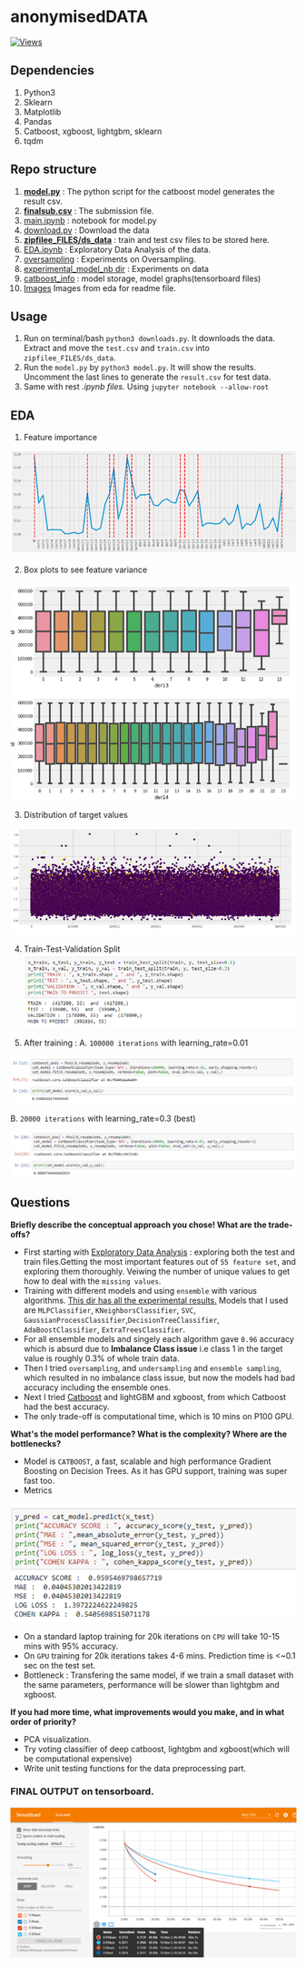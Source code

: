 # anonymisedDATA
[![Views](http://hits.dwyl.io/ASH1998/anonymisedDATA.svg)](http://github.com/ASH1998/anonymisedDATA)

## Dependencies
1. Python3
2. Sklearn
3. Matplotlib
4. Pandas
5. Catboost, xgboost, lightgbm, sklearn
6. tqdm

## Repo structure
1. **[model.py](https://github.com/ASH1998/anonymisedDATA/blob/master/model.py)** : The python script for the catboost model generates the result csv.
2. **[finalsub.csv](https://github.com/ASH1998/anonymisedDATA/blob/master/finalsub.csv)** : The submission file.
3. [main.ipynb](https://github.com/ASH1998/anonymisedDATA/blob/master/main.ipynb) : notebook for model.py
4. [download.py](https://github.com/ASH1998/anonymisedDATA/blob/master/download.py) : Download the data
5. **[zipfilee_FILES/ds_data](https://github.com/ASH1998/anonymisedDATA/tree/master/zipfilee_FILES/ds_data)** : train and test csv files to be stored here.
6. [EDA.ipynb](https://github.com/ASH1998/anonymisedDATA/blob/master/EDA.ipynb) : Exploratory Data Analysis of the data.
7. [oversampling](https://github.com/ASH1998/anonymisedDATA/blob/master/oversampling.ipynb) : Experiments on Oversampling.
8. [experimental_model_nb dir](https://github.com/ASH1998/anonymisedDATA/tree/master/experimental_models_nb) : Experiments on data
9. [catboost_info](https://github.com/ASH1998/anonymisedDATA/tree/master/catboost_info) : model storage, model graphs(tensorboard files)
 10. [Images](https://github.com/ASH1998/anonymisedDATA/tree/master/images) Images from eda for readme file.
 

## Usage
1. Run on terminal/bash `python3 downloads.py`. It downloads the data. Extract and move the `test.csv` and `train.csv` into `zipfilee_FILES/ds_data`.
2. Run the `model.py` by `python3 model.py`. It will show the results. Uncomment the last lines to generate the `result.csv` for test data.
3. Same with rest *.ipynb files*. Using `jupyter notebook --allow-root` 


## EDA
1. Feature importance

![import](https://github.com/ASH1998/anonymisedDATA/blob/master/images/importance.PNG)

2. Box plots to see feature variance

![finalboard](https://github.com/ASH1998/anonymisedDATA/blob/master/images/der.PNG)

3. Distribution of target values

![val](https://github.com/ASH1998/anonymisedDATA/blob/master/images/sactter.PNG)

4. Train-Test-Validation Split
![split](https://github.com/ASH1998/anonymisedDATA/blob/master/images/tt.PNG)

5. After training :
 A. `100000 iterations` with learning_rate=0.01
 
 ![100](https://github.com/ASH1998/anonymisedDATA/blob/master/images/100k.PNG)
 
 B. `20000 iterations` with learning_rate=0.3 (best)
 
 ![20](https://github.com/ASH1998/anonymisedDATA/blob/master/images/20k.PNG)

## Questions
**Briefly describe the conceptual approach you chose! What are the trade-offs?**
  * First starting with [Exploratory Data Analysis](https://github.com/ASH1998/anonymisedDATA/blob/master/EDA.ipynb) : exploring both the test and train files.Getting the most important features out of `55 feature set`, and exploring them thoroughly. Veiwing the number of unique values to get how to deal with the `missing values`.
  * Training with different models and using `ensemble` with various algorithms. [This dir has all the experimental results.](https://github.com/ASH1998/anonymisedDATA/tree/master/experimental_models_nb) Models that I used are `MLPClassifier`, `KNeighborsClassifier`, `SVC`, `GaussianProcessClassifier`,`DecisionTreeClassifier`,  `AdaBoostClassifier`, `ExtraTreesClassifier`.
  * For all ensemble models and singely each algorithm gave `0.96` accuracy which is absurd due to  **Imbalance Class issue** i.e class 1 in the target value is roughly 0.3% of whole train data.
  * Then I tried `oversampling`, and `undersampling` and `ensemble sampling`, which resulted in no imbalance class issue, but now the models had bad accuracy including the ensemble ones.
  * Next I tried [Catboost](https://github.com/catboost/catboost) and lightGBM and xgboost, from which Catboost had the best accuracy.
  * The only trade-off is computational time, which is 10 mins on P100 GPU.
  
  **What's the model performance? What is the complexity? Where are the bottlenecks?**
  * Model is `CATBOOST`, a fast, scalable and high performance Gradient Boosting on Decision Trees. As it has GPU support, training was super fast too.
  * Metrics
  
  ![met](https://github.com/ASH1998/anonymisedDATA/blob/master/images/met.PNG)
  * On a standard laptop training for 20k iterations on `CPU` will take 10-15 mins with 95% accuracy.
  * On `GPU` training for 20k iterations takes 4-6 mins. Prediction time is <~0.1 sec on the test set.
  * Bottleneck : Transfering the same model, if we train a small dataset with the same parameters, performance will be slower than lightgbm and xgboost.
  


**If you had more time, what improvements would you make, and in what order of priority?**
  * PCA visualization.
  * Try voting classifier of deep catboost, lightgbm and xgboost(which will be computational expensive)
  * Write unit testing functions for the data preprocessing part.


### FINAL OUTPUT on tensorboard.
![der](https://github.com/ASH1998/anonymisedDATA/blob/master/images/final.PNG)
